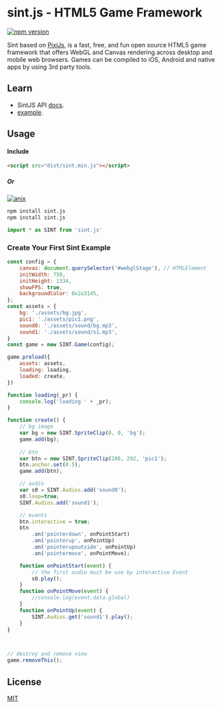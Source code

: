 sint.js - HTML5 Game Framework
=============

[![npm version](https://badge.fury.io/js/sint.js.svg)](https://badge.fury.io/js/sint.js)

Sint based on [PixiJs](http://www.pixijs.com), is a fast, free, and fun open source HTML5 game framework that offers WebGL and Canvas rendering across desktop and mobile web browsers. Games can be compiled to iOS, Android and native apps by using 3rd party tools. 

## Learn

- SintJS API [docs](https://watertian.github.io/sint.js/docs/).
- [example](https://github.com/WaterTian/sint-example).

## Usage

#### Include

```html
<script src="dist/sint.min.js"></script>
```
##### Or
[![anix](https://nodei.co/npm/sint.js.png)](https://npmjs.org/package/sint.js)

```sh
npm install sint.js
npm install sint.js
```
```js
import * as SINT from 'sint.js'
```


### Create Your First Sint Example


```js
const config = {
    canvas: document.querySelector('#webglStage'), // HTMLElement
    initWidth: 750,
    initHeight: 1334,
    showFPS: true,
    backgroundColor: 0x2a3145,
};
const assets = {
    bg: './assets/bg.jpg',
    pic1: './assets/pic1.png',
    sound0: './assets/sound/bg.mp3',
    sound1: './assets/sound/s1.mp3',
}
const game = new SINT.Game(config);

game.preload({
    assets: assets,
    loading: loading,
    loaded: create,
})

function loading(_pr) {
    console.log('loading ' + _pr);
}

function create() {
    // bg image
    var bg = new SINT.SpriteClip(0, 0, 'bg');
    game.add(bg);
    
    // btn
    var btn = new SINT.SpriteClip(288, 292, 'pic1');
    btn.anchor.set(0.5);
    game.add(btn);

    // audio
    var s0 = SINT.Audios.add('sound0');
    s0.loop=true;
    SINT.Audios.add('sound1');

    // events
    btn.interactive = true;
    btn
        .on('pointerdown', onPointStart)
        .on('pointerup', onPointUp)
        .on('pointerupoutside', onPointUp)
        .on('pointermove', onPointMove);

    function onPointStart(event) {
        // the first audio must be use by interactive Event
        s0.play();
    }
    function onPointMove(event) {
        //console.log(event.data.global)
    }
    function onPointUp(event) {
        SINT.Audios.get('sound1').play();
    }
}



// destroy and remove view
game.removeThis();

```



## License

[MIT](https://opensource.org/licenses/mit-license)



